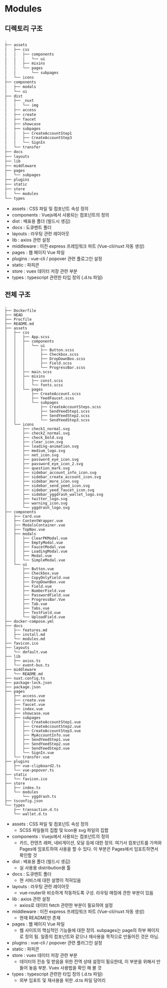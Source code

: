 # Modules

## 디렉토리 구조

```bash
.
├── assets
│   ├── css
│   │   ├── components
│   │   │   └── ui
│   │   ├── mixins
│   │   └── pages
│   │       └── subpages
│   └── icons
├── components
│   ├── modals
│   └── ui
├── dist
│   ├── _nuxt
│   │   └── img
│   ├── access
│   ├── create
│   ├── faucet
│   ├── showcase
│   ├── subpages
│   │   ├── CreateAccountStep1
│   │   ├── CreateAccountStep3
│   │   └── SignIn
│   └── transfer
├── docs
├── layouts
├── lib
├── middleware
├── pages
│   └── subpages
├── plugins
├── static
├── store
│   └── modules
└── types
```

- assets : CSS 파일 및 컴포넌트 속성 정의
- components : Vuejs에서 사용되는 컴포넌트의 정의
- dist : 배표용 폴더 (빌드시 생김)
- docs : 도큐멘트 폴더
- layouts : 라우팅 관련 레이아웃
- lib : axios 관련 설정
- middleware : 이전 express 프레임워크 파트 (Vue-cli/nuxt 자동 생성)
- pages : 웹 페이지 Vue 파일
- plugins : vue-cli / popover 관련 플로그인 설정
- static : 파피콘
- store : vuex 데이터 저장 관련 부분
- types : typescript 관련한 타입 정의 (.d.ts 파일)

## 전체 구조

```
.
├── Dockerfile
├── HEAD
├── Procfile
├── README.md
├── assets
│   ├── css
│   │   ├── App.scss
│   │   ├── components
│   │   │   └── ui
│   │   │       ├── Button.scss
│   │   │       ├── Checkbox.scss
│   │   │       ├── DropDownBox.scss
│   │   │       ├── Field.scss
│   │   │       └── ProgressBar.scss
│   │   ├── main.scss
│   │   ├── mixins
│   │   │   ├── const.scss
│   │   │   └── fonts.scss
│   │   └── pages
│   │       ├── CreateAccount.scss
│   │       ├── YeedFaucet.scss
│   │       └── subpages
│   │           ├── CreateAccountSteps.scss
│   │           ├── SendYeedStep1.scss
│   │           ├── SendYeedStep2.scss
│   │           └── SendYeedStep3.scss
│   └── icons
│       ├── check1_normal.svg
│       ├── check2_normal.svg
│       ├── check_bold.svg
│       ├── clear_icon.svg
│       ├── loading-animation.svg
│       ├── medium_logo.svg
│       ├── net_icon.svg
│       ├── password_eye_icon.svg
│       ├── password_eye_icon_2.svg
│       ├── question_mark.svg
│       ├── sidebar_account_info_icon.svg
│       ├── sidebar_create_account_icon.svg
│       ├── sidebar_more_icon.svg
│       ├── sidebar_send_yeed_icon.svg
│       ├── sidebar_yeed_faucet_icon.svg
│       ├── sidebar_yggdrash_wallet_logo.svg
│       ├── twitter_logo.svg
│       ├── warning_icon.svg
│       └── yggdrash_logo.svg
├── components
│   ├── Card.vue
│   ├── ContentWrapper.vue
│   ├── ModalsContainer.vue
│   ├── TopNav.vue
│   ├── modals
│   │   ├── ClearPKModal.vue
│   │   ├── EmptyModal.vue
│   │   ├── FaucetModal.vue
│   │   ├── LoadingModal.vue
│   │   ├── Modal.vue
│   │   └── SimpleModal.vue
│   └── ui
│       ├── Button.vue
│       ├── Checkbox.vue
│       ├── CopyOnlyField.vue
│       ├── DropDownBox.vue
│       ├── Field.vue
│       ├── NumberField.vue
│       ├── PasswordField.vue
│       ├── ProgressBar.Vue
│       ├── Tab.vue
│       ├── Tabs.vue
│       ├── TextField.vue
│       └── UploadField.vue
├── docker-compose.yml
├── docs
│   ├── features.md
│   ├── install.md
│   └── modules.md
├── favicon.ico
├── layouts
│   └── default.vue
├── lib
│   ├── axios.ts
│   └── event-bus.ts
├── middleware
│   └── README.md
├── nuxt.config.ts
├── package-lock.json
├── package.json
├── pages
│   ├── access.vue
│   ├── create.vue
│   ├── faucet.vue
│   ├── index.vue
│   ├── showcase.vue
│   ├── subpages
│   │   ├── CreateAccountStep1.vue
│   │   ├── CreateAccountStep2.vue
│   │   ├── CreateAccountStep3.vue
│   │   ├── MyAccountInfo.vue
│   │   ├── SendYeedStep1.vue
│   │   ├── SendYeedStep2.vue
│   │   ├── SendYeedStep3.vue
│   │   └── SignIn.vue
│   └── transfer.vue
├── plugins
│   ├── vue-clipboard2.ts
│   └── vue-popover.ts
├── static
│   └── favicon.ico
├── store
│   ├── index.ts
│   └── modules
│       └── yggdrash.ts
├── tsconfig.json
└── types
    ├── transaction.d.ts
    └── wallet.d.ts
```

- assets : CSS 파일 및 컴포넌트 속성 정의
  - SCSS 파일들의 집합 및 Icon용 svg 파일의 집합
- components : Vuejs에서 사용되는 컴포넌트의 정의
  - 카드, 컨텐츠 래퍼, 네비게이션, 모달 등에 대한 정의. 여기서 컴포넌트를 가져와 Pages에 임포트하여 사용을 할 수 있다. 이 부분은 Pages에서 임포트하면서 확인할 것
- dist : 배표용 폴더 (빌드시 생김)
  - 실 사용용 distribution용 툴
- docs : 도큐멘트 폴더
  - 현 서비스에 대한 설명이 적혀있음
- layouts : 라우팅 관련 레이아웃
  - vue-router와 비슷하게 작동하도록 구성. 라우팅 매칭에 관한 부분이 있음
- lib : axios 관련 설정
  - axios로 데이터 fetch 관련한 부분이 필요하여 설정
- middleware : 이전 express 프레임워크 파트 (Vue-cli/nuxt 자동 생성)
  - 현재 README만 존재
- pages : 웹 페이지 Vue 파일
  - 웹 사이트의 핵심적인 기능들에 대한 정의. subpages는 page의 하부 페이지로 정의 됨. 일종의 컴포넌트와 같으나 재사용을 목적으로 만들어진 것은 아님.
- plugins : vue-cli / popover 관련 플러그인 설정
- static : 파피콘
- store : vuex 데이터 저장 관련 부분
  - 데이터의 전송 및 받음을 위한 전역 상태 설정이 필요한데, 이 부분을 위해서 만들어 놓음 부분. Vuex 사용법을 확인 해 볼 것
- types : typescript 관련한 타입 정의 (.d.ts 파일)
  - 외부 임포트 및 재사용을 위한 .d.ts 파일 덩어리
